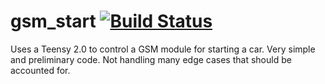 # gsm_start [![Build Status](https://travis-ci.org/king-jam/gsm_start.svg?branch=master)](https://travis-ci.org/king-jam/gsm_start)

Uses a Teensy 2.0 to control a GSM module for starting a car. Very simple and preliminary code. Not handling many edge cases that should be accounted for.
